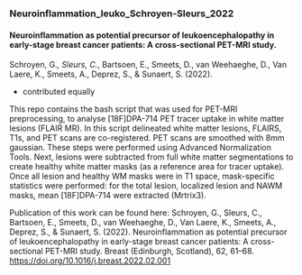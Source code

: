 ### Neuroinflammation_leuko_Schroyen-Sleurs_2022

#### Neuroinflammation as potential precursor of leukoencephalopathy in early-stage breast cancer patients: A cross-sectional PET-MRI study. 
Schroyen, G.*, Sleurs, C.*, Bartsoen, E., Smeets, D., van Weehaeghe, D., Van Laere, K., Smeets, A., Deprez, S., & Sunaert, S. (2022).
* contributed equally

This repo contains the bash script that was used for PET-MRI preprocessing, to analyse [18F]DPA-714 PET tracer uptake in white matter lesions (FLAIR MR). 
In this script delineated white matter lesions, FLAIRS, T1s, and PET scans are co-registered. PET scans are smoothed with 8mm gaussian. 
These steps were performed using Advanced Normalization Tools. 
Next, lesions were subtracted from full white matter segmentations to create healthy white matter masks (as a reference area for tracer uptake). 
Once all lesion and healthy WM masks were in T1 space, mask-specific statistics were performed: 
for the total lesion, localized lesion and NAWM masks, mean [18F]DPA-714 were extracted (Mrtrix3). 

Publication of this work can be found here: 
Schroyen, G., Sleurs, C., Bartsoen, E., Smeets, D., van Weehaeghe, D., Van Laere, K., Smeets, A., Deprez, S., & Sunaert, S. (2022). 
Neuroinflammation as potential precursor of leukoencephalopathy in early-stage breast cancer patients: A cross-sectional PET-MRI study. Breast (Edinburgh, Scotland), 62, 61–68. 
https://doi.org/10.1016/j.breast.2022.02.001 
